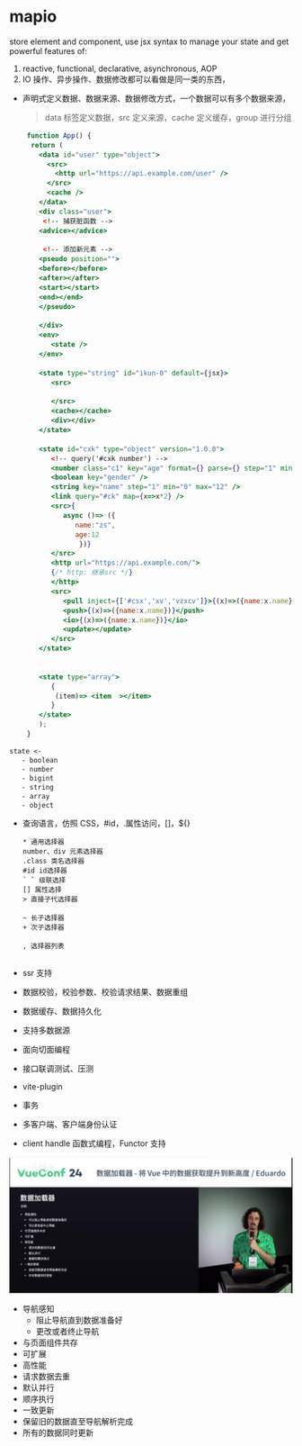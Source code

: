 # mapio

store element and component, use jsx syntax to manage your state and get powerful features of:

1. reactive, functional, declarative, asynchronous, AOP
2. IO 操作、异步操作、数据修改都可以看做是同一类的东西，

- 声明式定义数据、数据来源、数据修改方式，一个数据可以有多个数据来源，

  > data 标签定义数据，src 定义来源，cache 定义缓存，group 进行分组

  ```jsx
   function App() {
    return (
      <data id="user" type="object">
        <src>
          <http url="https://api.example.com/user" />
        </src>
        <cache />
      </data>
      <div class="user">
       <!-- 捕获脏函数 -->
      <advice></advice>
      
       <!-- 添加新元素 -->
      <pseudo position="">
      <before></before>
      <after></after>
      <start></start>
      <end></end>
      </pseudo>
      
      </div>
      <env>
         <state />
      </env>
      
      <state type="string" id="ikun-0" default={jsx}>
         <src>
      
         </src>
         <cache></cache>
         <div></div>
      </state>
      
      <state id="cxk" type="object" version="1.0.0">
         <!-- query('#cxk number') -->
         <number class="c1" key="age" format={} parse={} step="1" min="0" max="999" />
         <boolean key="gender" />
         <string key="name" step="1" min="0" max="12" />
         <link query="#ck" map={x=>x*2} />
         <src>{
            async ()=> ({
               name:"zs",
               age:12
                })}
         </src>
         <http url="https://api.example.com/">
         {/* http: 继承src */}
         </http>
         <src>
            <pull inject={['#csx','xv','vzxcv']}>{(x)=>({name:x.name})}</pull>
            <push>{(x)=>({name:x.name})}</push>
            <io>{(x)=>({name:x.name})}</io>
            <update></update>
         </src>
      </state>
      
      
      <state type="array">
         {
          (item)=> <item  ></item>
         }
      </state>
      );
   }
   ```

```
state <-
   - boolean
   - number
   - bigint
   - string
   - array
   - object

```

- 查询语言，仿照 CSS，#id，.属性访问，[]，${}

  ```
  * 通用选择器
  number、div 元素选择器
  .class 类名选择器
  #id id选择器
  ` ` 级联选择
  [] 属性选择
  > 直接子代选择器

  ~ 长子选择器
  + 次子选择器

  , 选择器列表


  ```

- ssr 支持
- 数据校验，校验参数、校验请求结果、数据重组
- 数据缓存、数据持久化
- 支持多数据源
- 面向切面编程
- 接口联调测试、压测
- vite-plugin
- 事务
- 多客户端、客户端身份认证
- client handle 函数式编程，Functor 支持

![alt text](image.png)

- 导航感知
  - 阻止导航直到数据准备好
  - 更改或者终止导航
- 与页面组件共存
- 可扩展
- 高性能
- 请求数据去重
- 默认并行
- 顺序执行
- 一致更新
- 保留旧的数据直至导航解析完成
- 所有的数据同时更新
